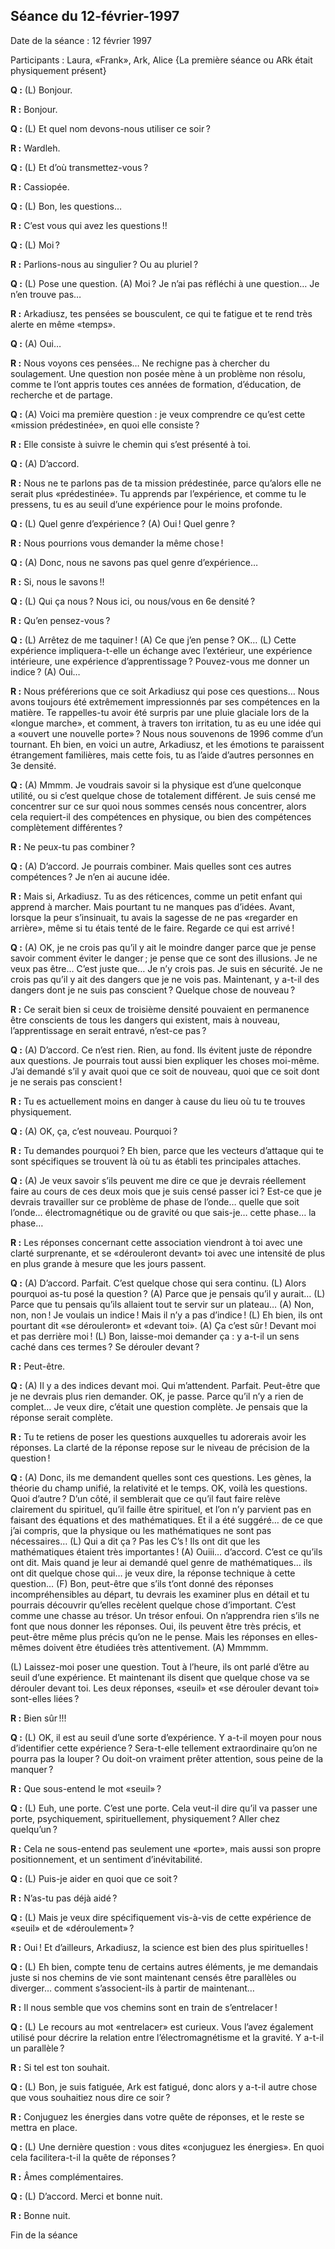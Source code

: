 ## Séance du 12-février-1997

Date de la séance : 12 février 1997

Participants : Laura, «Frank», Ark, Alice
{La première séance ou ARk était physiquement présent}

**Q :** (L) Bonjour.

**R :** Bonjour.

**Q :** (L) Et quel nom devons-nous utiliser ce soir ?

**R :** Wardleh.

**Q :** (L) Et d’où transmettez-vous ?

**R :** Cassiopée.

**Q :** (L) Bon, les questions…

**R :** C’est vous qui avez les questions !!

**Q :** (L) Moi ?

**R :** Parlions-nous au singulier ? Ou au pluriel ?

**Q :** (L) Pose une question. (A) Moi ? Je n’ai pas réfléchi à une question… Je n’en trouve pas…

**R :** Arkadiusz, tes pensées se bousculent, ce qui te fatigue et te rend très alerte en même «temps».

**Q :** (A) Oui…

**R :** Nous voyons ces pensées… Ne rechigne pas à chercher du soulagement. Une question non posée mène à un problème non résolu, comme te l’ont appris toutes ces années de formation, d’éducation, de recherche et de partage.

**Q :** (A) Voici ma première question : je veux comprendre ce qu’est cette «mission prédestinée», en quoi elle consiste ?

**R :** Elle consiste à suivre le chemin qui s’est présenté à toi.

**Q :** (A) D’accord.

**R :** Nous ne te parlons pas de ta mission prédestinée, parce qu’alors elle ne serait plus «prédestinée». Tu apprends par l’expérience, et comme tu le pressens, tu es au seuil d’une expérience pour le moins profonde.

**Q :** (L) Quel genre d’expérience ? (A) Oui ! Quel genre ?

**R :** Nous pourrions vous demander la même chose !

**Q :** (A) Donc, nous ne savons pas quel genre d’expérience…

**R :** Si, nous le savons !!

**Q :** (L) Qui ça nous ? Nous ici, ou nous/vous en 6e densité ?

**R :** Qu’en pensez-vous ?

**Q :** (L) Arrêtez de me taquiner ! (A) Ce que j’en pense ? OK… (L) Cette expérience impliquera-t-elle un échange avec l’extérieur, une expérience intérieure, une expérience d’apprentissage ? Pouvez-vous me donner un indice ? (A) Oui…

**R :** Nous préférerions que ce soit Arkadiusz qui pose ces questions… Nous avons toujours été extrêmement impressionnés par ses compétences en la matière. Te rappelles-tu avoir été surpris par une pluie glaciale lors de la «longue marche», et comment, à travers ton irritation, tu as eu une idée qui a «ouvert une nouvelle porte» ? Nous nous souvenons de 1996 comme d’un tournant. Eh bien, en voici un autre, Arkadiusz, et les émotions te paraissent étrangement familières, mais cette fois, tu as l’aide d’autres personnes en 3e densité.

**Q :** (A) Mmmm. Je voudrais savoir si la physique est d’une quelconque utilité, ou si c’est quelque chose de totalement différent. Je suis censé me concentrer sur ce sur quoi nous sommes censés nous concentrer, alors cela requiert-il des compétences en physique, ou bien des compétences complètement différentes ?

**R :** Ne peux-tu pas combiner ?

**Q :** (A) D’accord. Je pourrais combiner. Mais quelles sont ces autres compétences ? Je n’en ai aucune idée.

**R :** Mais si, Arkadiusz. Tu as des réticences, comme un petit enfant qui apprend à marcher. Mais pourtant tu ne manques pas d’idées. Avant, lorsque la peur s’insinuait, tu avais la sagesse de ne pas «regarder en arrière», même si tu étais tenté de le faire. Regarde ce qui est arrivé !

**Q :** (A) OK, je ne crois pas qu’il y ait le moindre danger parce que je pense savoir comment éviter le danger ; je pense que ce sont des illusions. Je ne veux pas être… C’est juste que… Je n’y crois pas. Je suis en sécurité. Je ne crois pas qu’il y ait des dangers que je ne vois pas. Maintenant, y a-t-il des dangers dont je ne suis pas conscient ? Quelque chose de nouveau ?

**R :** Ce serait bien si ceux de troisième densité pouvaient en permanence être conscients de tous les dangers qui existent, mais à nouveau, l’apprentissage en serait entravé, n’est-ce pas ?

**Q :** (A) D’accord. Ce n’est rien. Rien, au fond. Ils évitent juste de répondre aux questions. Je pourrais tout aussi bien expliquer les choses moi-même. J’ai demandé s’il y avait quoi que ce soit de nouveau, quoi que ce soit dont je ne serais pas conscient !

**R :** Tu es actuellement moins en danger à cause du lieu où tu te trouves physiquement.

**Q :** (A) OK, ça, c’est nouveau. Pourquoi ?

**R :** Tu demandes pourquoi ? Eh bien, parce que les vecteurs d’attaque qui te sont spécifiques se trouvent là où tu as établi tes principales attaches.

**Q :** (A) Je veux savoir s’ils peuvent me dire ce que je devrais réellement faire au cours de ces deux mois que je suis censé passer ici ? Est-ce que je devrais travailler sur ce problème de phase de l’onde… quelle que soit l’onde… électromagnétique ou de gravité ou que sais-je… cette phase… la phase…

**R :** Les réponses concernant cette association viendront à toi avec une clarté surprenante, et se «dérouleront devant» toi avec une intensité de plus en plus grande à mesure que les jours passent.

**Q :** (A) D’accord. Parfait. C’est quelque chose qui sera continu. (L) Alors pourquoi as-tu posé la question ? (A) Parce que je pensais qu’il y aurait… (L) Parce que tu pensais qu’ils allaient tout te servir sur un plateau… (A) Non, non, non ! Je voulais un indice ! Mais il n’y a pas d’indice ! (L) Eh bien, ils ont pourtant dit «se dérouleront» et «devant toi». (A) Ça c’est sûr ! Devant moi et pas derrière moi ! (L) Bon, laisse-moi demander ça : y a-t-il un sens caché dans ces termes ? Se dérouler devant ?

**R :** Peut-être.

**Q :** (A) Il y a des indices devant moi. Qui m’attendent. Parfait. Peut-être que je ne devrais plus rien demander. OK, je passe. Parce qu’il n’y a rien de complet… Je veux dire, c’était une question complète. Je pensais que la réponse serait complète.

**R :** Tu te retiens de poser les questions auxquelles tu adorerais avoir les réponses. La clarté de la réponse repose sur le niveau de précision de la question !

**Q :** (A) Donc, ils me demandent quelles sont ces questions. Les gènes, la théorie du champ unifié, la relativité et le temps. OK, voilà les questions. Quoi d’autre ? D’un côté, il semblerait que ce qu’il faut faire relève clairement du spirituel, qu’il faille être spirituel, et l’on n’y parvient pas en faisant des équations et des mathématiques. Et il a été suggéré… de ce que j’ai compris, que la physique ou les mathématiques ne sont pas nécessaires… (L) Qui a dit ça ? Pas les C’s ! Ils ont dit que les mathématiques étaient très importantes ! (A) Ouiii… d’accord. C’est ce qu’ils ont dit. Mais quand je leur ai demandé quel genre de mathématiques… ils ont dit quelque chose qui… je veux dire, la réponse technique à cette question… (F) Bon, peut-être que s’ils t’ont donné des réponses incompréhensibles au départ, tu devrais les examiner plus en détail et tu pourrais découvrir qu’elles recèlent quelque chose d’important. C’est comme une chasse au trésor. Un trésor enfoui. On n’apprendra rien s’ils ne font que nous donner les réponses. Oui, ils peuvent être très précis, et peut-être même plus précis qu’on ne le pense. Mais les réponses en elles-mêmes doivent être étudiées très attentivement. (A) Mmmmm.

(L) Laissez-moi poser une question. Tout à l’heure, ils ont parlé d’être au seuil d’une expérience. Et maintenant ils disent que quelque chose va se dérouler devant toi. Les deux réponses, «seuil» et «se dérouler devant toi» sont-elles liées ?

**R :** Bien sûr !!!

**Q :** (L) OK, il est au seuil d’une sorte d’expérience. Y a-t-il moyen pour nous d’identifier cette expérience ? Sera-t-elle tellement extraordinaire qu’on ne pourra pas la louper ? Ou doit-on vraiment prêter attention, sous peine de la manquer ?

**R :** Que sous-entend le mot «seuil» ?

**Q :** (L) Euh, une porte. C’est une porte. Cela veut-il dire qu’il va passer une porte, psychiquement, spirituellement, physiquement ? Aller chez quelqu’un ?

**R :** Cela ne sous-entend pas seulement une «porte», mais aussi son propre positionnement, et un sentiment d’inévitabilité.

**Q :** (L) Puis-je aider en quoi que ce soit ?

**R :** N’as-tu pas déjà aidé ?

**Q :** (L) Mais je veux dire spécifiquement vis-à-vis de cette expérience de «seuil» et de «déroulement» ?

**R :** Oui ! Et d’ailleurs, Arkadiusz, la science est bien des plus spirituelles !

**Q :** (L) Eh bien, compte tenu de certains autres éléments, je me demandais juste si nos chemins de vie sont maintenant censés être parallèles ou diverger… comment s’associent-ils à partir de maintenant…

**R :** Il nous semble que vos chemins sont en train de s’entrelacer !

**Q :** (L) Le recours au mot «entrelacer» est curieux. Vous l’avez également utilisé pour décrire la relation entre l’électromagnétisme et la gravité. Y a-t-il un parallèle ?

**R :** Si tel est ton souhait.

**Q :** (L) Bon, je suis fatiguée, Ark est fatigué, donc alors y a-t-il autre chose que vous souhaitiez nous dire ce soir ?

**R :** Conjuguez les énergies dans votre quête de réponses, et le reste se mettra en place.

**Q :** (L) Une dernière question : vous dites «conjuguez les énergies». En quoi cela facilitera-t-il la quête de réponses ?

**R :** Âmes complémentaires.

**Q :** (L) D’accord. Merci et bonne nuit.

**R :** Bonne nuit.

Fin de la séance